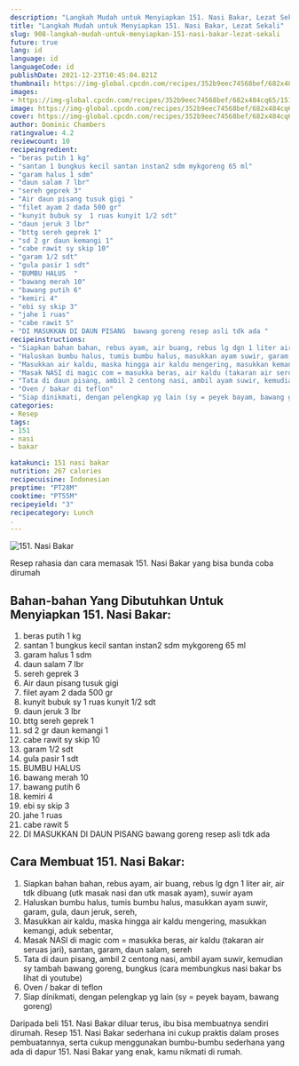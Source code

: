 ```yaml
---
description: "Langkah Mudah untuk Menyiapkan 151. Nasi Bakar, Lezat Sekali"
title: "Langkah Mudah untuk Menyiapkan 151. Nasi Bakar, Lezat Sekali"
slug: 908-langkah-mudah-untuk-menyiapkan-151-nasi-bakar-lezat-sekali
future: true
lang: id
language: id
languageCode: id
publishDate: 2021-12-23T10:45:04.821Z 
thumbnail: https://img-global.cpcdn.com/recipes/352b9eec74568bef/682x484cq65/151-nasi-bakar-foto-resep-utama.png
images:
- https://img-global.cpcdn.com/recipes/352b9eec74568bef/682x484cq65/151-nasi-bakar-foto-resep-utama.png
image: https://img-global.cpcdn.com/recipes/352b9eec74568bef/682x484cq65/151-nasi-bakar-foto-resep-utama.png
cover: https://img-global.cpcdn.com/recipes/352b9eec74568bef/682x484cq65/151-nasi-bakar-foto-resep-utama.png
author: Dominic Chambers
ratingvalue: 4.2
reviewcount: 10
recipeingredient:
- "beras putih 1 kg"
- "santan 1 bungkus kecil santan instan2 sdm mykgoreng 65 ml"
- "garam halus 1 sdm"
- "daun salam 7 lbr"
- "sereh geprek 3"
- "Air daun pisang tusuk gigi "
- "filet ayam 2 dada 500 gr"
- "kunyit bubuk sy  1 ruas kunyit 1/2 sdt"
- "daun jeruk 3 lbr"
- "bttg sereh geprek 1"
- "sd 2 gr daun kemangi 1"
- "cabe rawit sy skip 10"
- "garam 1/2 sdt"
- "gula pasir 1 sdt"
- "BUMBU HALUS  "
- "bawang merah 10"
- "bawang putih 6"
- "kemiri 4"
- "ebi sy skip 3"
- "jahe 1 ruas"
- "cabe rawit 5"
- "DI MASUKKAN DI DAUN PISANG  bawang goreng resep asli tdk ada "
recipeinstructions:
- "Siapkan bahan bahan, rebus ayam, air buang, rebus lg dgn 1 liter air, air tdk dibuang (utk masak nasi dan utk masak ayam), suwir ayam"
- "Haluskan bumbu halus, tumis bumbu halus, masukkan ayam suwir, garam, gula, daun jeruk, sereh,"
- "Masukkan air kaldu, maska hingga air kaldu mengering, masukkan kemangi, aduk sebentar,"
- "Masak NASI di magic com = masukka beras, air kaldu (takaran air seruas jari), santan, garam, daun salam, sereh"
- "Tata di daun pisang, ambil 2 centong nasi, ambil ayam suwir, kemudian sy tambah bawang goreng, bungkus (cara membungkus nasi bakar bs lihat di youtube)"
- "Oven / bakar di teflon"
- "Siap dinikmati, dengan pelengkap yg lain (sy = peyek bayam, bawang goreng)"
categories:
- Resep
tags:
- 151
- nasi
- bakar

katakunci: 151 nasi bakar 
nutrition: 267 calories
recipecuisine: Indonesian
preptime: "PT28M"
cooktime: "PT55M"
recipeyield: "3"
recipecategory: Lunch
. 
---
```



![151. Nasi Bakar](https://img-global.cpcdn.com/recipes/352b9eec74568bef/682x484cq65/151-nasi-bakar-foto-resep-utama.png)

Resep rahasia dan cara memasak  151. Nasi Bakar yang bisa bunda coba dirumah

<!--inarticleads1-->

## Bahan-bahan Yang Dibutuhkan Untuk Menyiapkan 151. Nasi Bakar:

1. beras putih 1 kg
1. santan 1 bungkus kecil santan instan2 sdm mykgoreng 65 ml
1. garam halus 1 sdm
1. daun salam 7 lbr
1. sereh geprek 3
1. Air daun pisang tusuk gigi 
1. filet ayam 2 dada 500 gr
1. kunyit bubuk sy  1 ruas kunyit 1/2 sdt
1. daun jeruk 3 lbr
1. bttg sereh geprek 1
1. sd 2 gr daun kemangi 1
1. cabe rawit sy skip 10
1. garam 1/2 sdt
1. gula pasir 1 sdt
1. BUMBU HALUS  
1. bawang merah 10
1. bawang putih 6
1. kemiri 4
1. ebi sy skip 3
1. jahe 1 ruas
1. cabe rawit 5
1. DI MASUKKAN DI DAUN PISANG  bawang goreng resep asli tdk ada 



<!--inarticleads2-->

## Cara Membuat 151. Nasi Bakar:

1. Siapkan bahan bahan, rebus ayam, air buang, rebus lg dgn 1 liter air, air tdk dibuang (utk masak nasi dan utk masak ayam), suwir ayam
1. Haluskan bumbu halus, tumis bumbu halus, masukkan ayam suwir, garam, gula, daun jeruk, sereh,
1. Masukkan air kaldu, maska hingga air kaldu mengering, masukkan kemangi, aduk sebentar,
1. Masak NASI di magic com = masukka beras, air kaldu (takaran air seruas jari), santan, garam, daun salam, sereh
1. Tata di daun pisang, ambil 2 centong nasi, ambil ayam suwir, kemudian sy tambah bawang goreng, bungkus (cara membungkus nasi bakar bs lihat di youtube)
1. Oven / bakar di teflon
1. Siap dinikmati, dengan pelengkap yg lain (sy = peyek bayam, bawang goreng)




Daripada   beli  151. Nasi Bakar  diluar terus, ibu  bisa membuatnya sendiri dirumah. Resep  151. Nasi Bakar  sederhana ini cukup praktis dalam proses pembuatannya, serta cukup menggunakan bumbu-bumbu sederhana yang ada di dapur  151. Nasi Bakar  yang enak, kamu nikmati di rumah.
